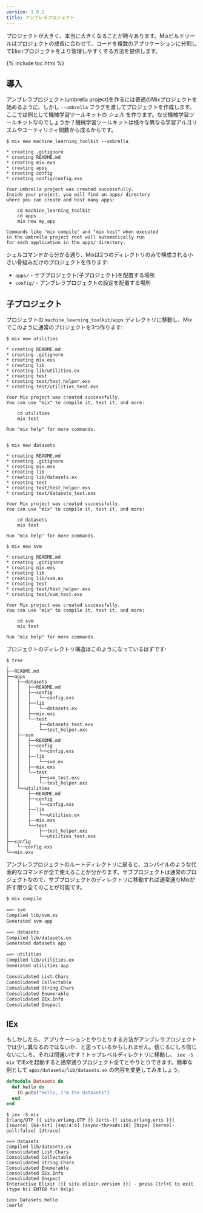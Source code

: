 ```yaml
---
version: 1.0.1
title: アンブレラプロジェクト
---
```


プロジェクトが大きく、本当に大きくなることが時々あります。Mixビルドツールはプロジェクトの成長に合わせて、コードを複数のアプリケーションに分割してElixirプロジェクトをより管理しやすくする方法を提供します。

{% include toc.html %}

## 導入

アンブレラプロジェクト(umbrella project)を作るには普通のMixプロジェクトを始めるように、しかし `--umbrella` フラグを渡してプロジェクトを作成します。ここでは例として機械学習ツールキットの _シェル_ を作ります。なぜ機械学習ツールキットなのでしょうか？機械学習ツールキットは様々な異なる学習アルゴリズムやユーティリティ関数から成るからです。

```shell
$ mix new machine_learning_toolkit --umbrella

* creating .gitignore
* creating README.md
* creating mix.exs
* creating apps
* creating config
* creating config/config.exs

Your umbrella project was created successfully.
Inside your project, you will find an apps/ directory
where you can create and host many apps:

    cd machine_learning_toolkit
    cd apps
    mix new my_app

Commands like "mix compile" and "mix test" when executed
in the umbrella project root will automatically run
for each application in the apps/ directory.
```

シェルコマンドから分かる通り、Mixは2つのディレクトリのみで構成される小さい骨組みだけのプロジェクトを作ります:

- `apps/` - サブプロジェクト(子プロジェクト)を配置する場所
- `config/` - アンブレラプロジェクトの設定を配置する場所

## 子プロジェクト

プロジェクトの `machine_learning_toolkit/apps` ディレクトリに移動し、Mixでこのように通常のプロジェクトを3つ作ります:

```shell
$ mix new utilities

* creating README.md
* creating .gitignore
* creating mix.exs
* creating lib
* creating lib/utilities.ex
* creating test
* creating test/test_helper.exs
* creating test/utilities_test.exs

Your Mix project was created successfully.
You can use "mix" to compile it, test it, and more:

    cd utilities
    mix test

Run "mix help" for more commands.


$ mix new datasets

* creating README.md
* creating .gitignore
* creating mix.exs
* creating lib
* creating lib/datasets.ex
* creating test
* creating test/test_helper.exs
* creating test/datasets_test.exs

Your Mix project was created successfully.
You can use "mix" to compile it, test it, and more:

    cd datasets
    mix test

Run "mix help" for more commands.

$ mix new svm

* creating README.md
* creating .gitignore
* creating mix.exs
* creating lib
* creating lib/svm.ex
* creating test
* creating test/test_helper.exs
* creating test/svm_test.exs

Your Mix project was created successfully.
You can use "mix" to compile it, test it, and more:

    cd svm
    mix test

Run "mix help" for more commands.
```

プロジェクトのディレクトリ構造はこのようになっているはずです:

```shell
$ tree
.
├──README.md
├──apps
│   ├──datasets
│   │   ├──README.md
│   │   ├──config
│   │   │   └──config.exs
│   │   ├──lib
│   │   │   └──datasets.ex
│   │   ├──mix.exs
│   │   └──test
│   │       ├──datasets_test.exs
│   │       └──test_helper.exs
│   ├──svm
│   │   ├──README.md
│   │   ├──config
│   │   │   └──config.exs
│   │   ├──lib
│   │   │   └──svm.ex
│   │   ├──mix.exs
│   │   └──test
│   │       ├──svm_test.exs
│   │       └──test_helper.exs
│   └──utilities
│       ├──README.md
│       ├──config
│       │   └──config.exs
│       ├──lib
│       │   └──utilities.ex
│       ├──mix.exs
│       └──test
│           ├──test_helper.exs
│           └──utilities_test.exs
├──config
│   └──config.exs
└──mix.exs
```

アンブレラプロジェクトのルートディレクトリに戻ると、コンパイルのような代表的なコマンドが全て使えることが分かります。サブプロジェクトは通常のプロジェクトなので、サブプロジェクトのディレクトリに移動すれば通常通りMixが許す限り全てのことが可能です。

```bash
$ mix compile

==> svm
Compiled lib/svm.ex
Generated svm app

==> datasets
Compiled lib/datasets.ex
Generated datasets app

==> utilities
Compiled lib/utilities.ex
Generated utilities app

Consolidated List.Chars
Consolidated Collectable
Consolidated String.Chars
Consolidated Enumerable
Consolidated IEx.Info
Consolidated Inspect
```

## IEx

もしかしたら、アプリケーションとやりとりする方法がアンブレラプロジェクトでは少し異なるのではないか、と思っているかもしれません。信じるにしろ信じないにしろ、それは間違いです！トップレベルディレクトリに移動し、 `iex -S mix` でIExを起動すると通常通りプロジェクト全てとやりとりできます。簡単な例として `apps/datasets/lib/datasets.ex` の内容を変更してみましょう。

```elixir
defmodule Datasets do
  def hello do
    IO.puts("Hello, I'm the datasets")
  end
end
```

```shell
$ iex -S mix
Erlang/OTP {{ site.erlang.OTP }} [erts-{{ site.erlang.erts }}] [source] [64-bit] [smp:4:4] [async-threads:10] [hipe] [kernel-poll:false] [dtrace]

==> datasets
Compiled lib/datasets.ex
Consolidated List.Chars
Consolidated Collectable
Consolidated String.Chars
Consolidated Enumerable
Consolidated IEx.Info
Consolidated Inspect
Interactive Elixir ({{ site.elixir.version }}) - press Ctrl+C to exit (type h() ENTER for help)

iex> Datasets.hello
:world
```
